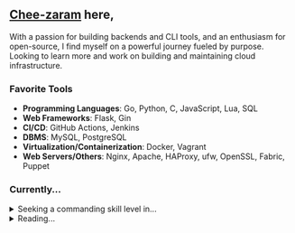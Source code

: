 ## [Chee-zaram](https://cheezaram.tech) here,

With a passion for building backends and CLI tools, and an enthusiasm for
open-source, I find myself on a powerful journey fueled by purpose. Looking to
learn more and work on building and maintaining cloud infrastructure.

### Favorite Tools

- **Programming Languages**: Go, Python, C, JavaScript, Lua, SQL
- **Web Frameworks**: Flask, Gin
- **CI/CD**: GitHub Actions, Jenkins
- **DBMS**: MySQL, PostgreSQL
- **Virtualization/Containerization**: Docker, Vagrant
- **Web Servers/Others**: Nginx, Apache, HAProxy, ufw, OpenSSL, Fabric, Puppet

### Currently...

<details>
  <summary>Seeking a commanding skill level in...</summary>
  <ul>
    <li>Rust</li>
  </ul>
</details>

<details>
  <summary>Reading...</summary>
  <ul>
    <li>
      <a href="https://www.goodreads.com/en/book/show/7936425-more-money-than-god">More Money Than God: Hedge Funds and the Making of a New Elite</a>
    </li>
    <li>
      <a href="https://www.goodreads.com/book/show/25550614-programming-rust?from_search=true&from_srp=true&qid=5HA6nUtjZ2&rank=2">Programming Rust: Fast, Safe Systems Development</a>
    </li>
</details>
